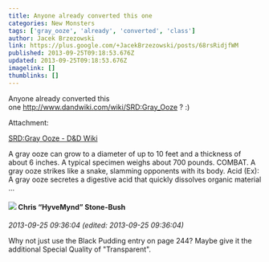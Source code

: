 ```yaml
---
title: Anyone already converted this one
categories: New Monsters
tags: ['gray_ooze', 'already', 'converted', 'class']
author: Jacek Brzezowski
link: https://plus.google.com/+JacekBrzezowski/posts/68rsRidjfWM
published: 2013-09-25T09:18:53.676Z
updated: 2013-09-25T09:18:53.676Z
imagelink: []
thumblinks: []
---
```


Anyone already converted this one <a href="http://www.dandwiki.com/wiki/SRD:Gray_Ooze" class="ot-anchor">http://www.dandwiki.com/wiki/SRD:Gray_Ooze</a> ? :) 


Attachment:

<a href='http://www.dandwiki.com/wiki/SRD:Gray_Ooze'>SRD:Gray Ooze - D&D Wiki</a>


A gray ooze can grow to a diameter of up to 10 feet and a thickness of about 6 inches. A typical specimen weighs about 700 pounds. COMBAT. A gray ooze strikes like a snake, slamming opponents with its body. Acid (Ex): A gray ooze secretes a digestive acid that quickly dissolves organic material ...
<div id='comment z13rhxibsxjks3qky223x1kops2vg3epz04'>
  <h4><img src='{{site.baseurl}}//images/avatars/108053817066303198241_photo.jpg'> Chris “HyveMynd” Stone-Bush</h4>
      <p><cite>2013-09-25 09:36:04 (edited: 2013-09-25 09:36:04)</cite></p>
        <p>Why not just use the Black Pudding entry on page 244? Maybe give it the additional Special Quality of &quot;Transparent&quot;.</p>
</div>
        